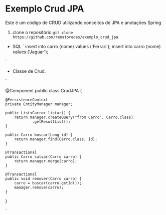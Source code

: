 # Exemplo Crud JPA
Este é um código de CRUD utilizando conceitos de JPA e anotações Spring
1. clone o repositório `git clone https://github.com/renatoredes/exemplo_crud_jpa`

* SQL
`
insert into carro (nome) values ('Ferrari');
insert into carro (nome) values ('Jaguar');

`

* Classe de Crud.

`

@Component
public class CrudJPA {

	@PersistenceContext
	private EntityManager manager;
	
	public List<Carro> listar() {
		return manager.createQuery("from Carro", Carro.class)
				.getResultList();
	}
	
	public Carro buscar(Long id) {
		return manager.find(Carro.class, id);
	}
	
	@Transactional
	public Carro salvar(Carro carro) {
		return manager.merge(carro);
	}
	
	@Transactional
	public void remover(Carro carro) {
		carro = buscar(carro.getId());
		manager.remove(carro);
	}
}

`
